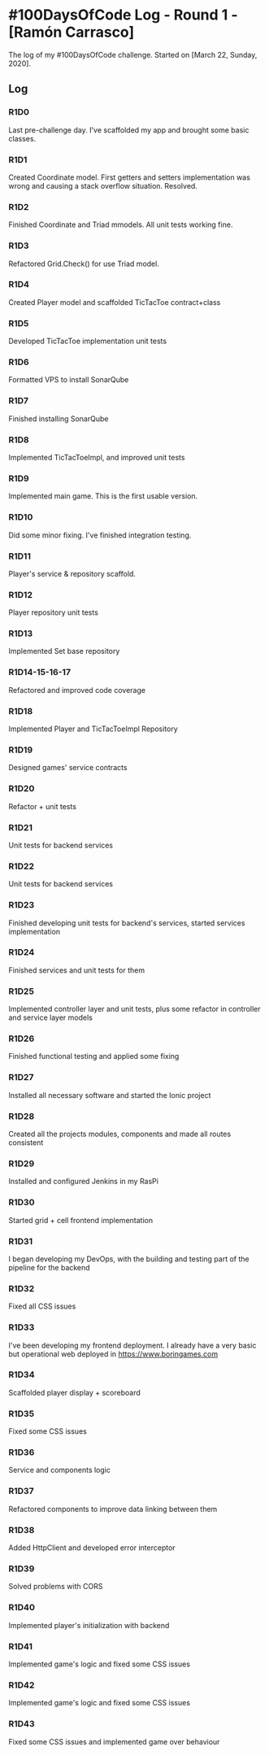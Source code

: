 # #100DaysOfCode Log - Round 1 - [Ramón Carrasco]

The log of my #100DaysOfCode challenge. Started on [March 22, Sunday, 2020].

## Log

### R1D0 
Last pre-challenge day. I've scaffolded my app and brought some basic classes.

### R1D1
Created Coordinate model. First getters and setters implementation was wrong and causing a stack overflow situation. Resolved.

### R1D2
Finished Coordinate and Triad mmodels. All unit tests working fine.

### R1D3
Refactored Grid.Check() for use Triad model.

### R1D4
Created Player model and scaffolded TicTacToe contract+class

### R1D5
Developed TicTacToe implementation unit tests

### R1D6
Formatted VPS to install SonarQube

### R1D7
Finished installing SonarQube

### R1D8
Implemented TicTacToeImpl, and improved unit tests

### R1D9
Implemented main game. This is the first usable version.

### R1D10
Did some minor fixing. I've finished integration testing.

### R1D11
Player's service & repository scaffold.

### R1D12
Player repository unit tests

### R1D13
Implemented Set base repository

### R1D14-15-16-17
Refactored and improved code coverage

### R1D18
Implemented Player and TicTacToeImpl Repository

### R1D19
Designed games' service contracts

### R1D20
Refactor + unit tests

### R1D21
Unit tests for backend services

### R1D22
Unit tests for backend services

### R1D23
Finished developing unit tests for backend's services, started services implementation

### R1D24
Finished services and unit tests for them

### R1D25
Implemented controller layer and unit tests, plus some refactor in controller and service layer models

### R1D26
Finished functional testing and applied some fixing

### R1D27
Installed all necessary software and started the Ionic project

### R1D28
Created all the projects modules, components and made all routes consistent

### R1D29
Installed and configured Jenkins in my RasPi

### R1D30
Started grid + cell frontend implementation

### R1D31
I began developing my DevOps, with the building and testing part of the pipeline for the backend

### R1D32
Fixed all CSS issues

### R1D33
I've been developing my frontend deployment. I already have a very basic but operational web deployed in https://www.boringames.com

### R1D34
Scaffolded player display + scoreboard

### R1D35
Fixed some CSS issues

### R1D36
Service and components logic

### R1D37
Refactored components to improve data linking between them

### R1D38
Added HttpClient and developed error interceptor

### R1D39
Solved problems with CORS

### R1D40
Implemented player's initialization with backend

### R1D41
Implemented game's logic and fixed some CSS issues

### R1D42
Implemented game's logic and fixed some CSS issues

### R1D43
Fixed some CSS issues and implemented game over behaviour